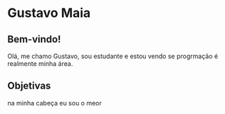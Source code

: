 # Gustavo Maia

## Bem-vindo!

Olá, me chamo Gustavo, sou estudante e estou vendo se progrmação é realmente minha área.

## Objetivas

na minha cabeça eu sou o meor
